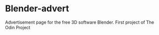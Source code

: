 # Blender-advert
Advertisement page for the free 3D software Blender. First project of The Odin Project
